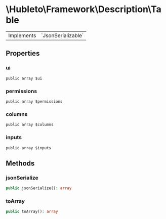 
# \Hubleto\Framework\Description\Table
<table class='table-default dense'>
<tr><td>Implements</td><td>  `JsonSerializable`</td></tr></table>


## Properties

### ui

`public array $ui`


### permissions

`public array $permissions`


### columns

`public array $columns`


### inputs

`public array $inputs`


## Methods

### jsonSerialize

```php
public jsonSerialize(): array
```


### toArray

```php
public toArray(): array
```

